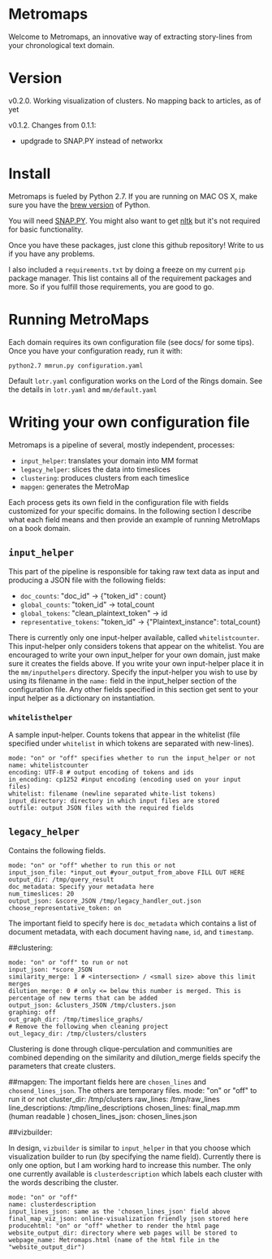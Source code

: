 Metromaps
=========

Welcome to Metromaps, an innovative way of extracting story-lines from your chronological text domain.

# Version
v0.2.0. Working visualization of clusters. No mapping back to articles, as of yet 


v0.1.2. Changes from 0.1.1:

- updgrade to SNAP.PY instead of networkx



# Install
Metromaps is fueled by Python 2.7. If you are running on MAC OS X, make sure you have the [brew version] of Python. 

You will need [SNAP.PY]. You might also want to get [nltk] but it's not required for basic functionality. 

Once you have these packages, just clone this github repository! Write to us if you have any problems.

[networkx]: http://networkx.github.io/
[SNAP.PY]: http://snap.stanford.edu/snappy/index.html
[nltk]: http://www.nltk.org/
[brew version]: http://docs.python-guide.org/en/latest/starting/install/osx/

I also included a `requirements.txt` by doing a freeze on my current `pip` package manager. This list contains all of the 
requirement packages and more. So if you fulfill those requirements, you are good to go.

# Running MetroMaps
Each domain requires its own configuration file (see docs/ for some tips). Once you have your configuration ready, run it with:

	python2.7 mmrun.py configuration.yaml

Default `lotr.yaml` configuration works on the Lord of the Rings domain. See the details in `lotr.yaml` and `mm/default.yaml`

# Writing your own configuration file

Metromaps is a pipeline of several, mostly independent, processes: 

- `input_helper`: translates your domain into MM format
- `legacy_helper`: slices the data into timeslices
- `clustering`: produces clusters from each timeslice
- `mapgen`: generates the MetroMap

Each process gets its own field in the configuration file with 
fields customized for your specific domains. In the following section
I describe what each field means and then provide an example
of running MetroMaps on a book domain. 

## `input_helper`

This part of the pipeline is responsible for taking raw text data as input
and producing a JSON file with the following fields:

- `doc_counts`: "doc_id" -> {"token_id" : count}
- `global_counts`: "token_id" -> total_count
- `global_tokens`: "clean_plaintext_token" -> id
- `representative_tokens`: "token_id" -> {"Plaintext_instance": total_count}

There is currently only one input-helper available, called `whitelistcounter`. 
This input-helper only considers tokens that appear on the whitelist. You are encouraged to write your own input_helper for your own domain, just make sure
it creates the fields above. If you write your own input-helper place it in the `mm/inputhelpers` directory. Specify the input-helper you wish to use by using its filename in the `name:` field in the input_helper section of the configuration file. Any other fields specified in this section get sent to your input helper as a dictionary on instantiation.

### `whitelisthelper`
A sample input-helper. Counts tokens that appear in the whitelist (file specified under `whitelist` in which tokens are separated with new-lines).

    mode: "on" or "off" specifies whether to run the input_helper or not
    name: whitelistcounter 
    encoding: UTF-8 # output encoding of tokens and ids
    in_encoding: cp1252 #input encoding (encoding used on your input files)
    whitelist: filename (newline separated white-list tokens) 
    input_directory: directory in which input files are stored 
    outfile: output JSON files with the required fields


## `legacy_helper`
Contains the following fields. 

    mode: "on" or "off" whether to run this or not
    input_json_file: *input_out #your_output_from_above FILL OUT HERE
    output_dir: /tmp/query_result 
    doc_metadata: Specify your metadata here
    num_timeslices: 20
    output_json: &score_JSON /tmp/legacy_handler_out.json
    choose_representative_token: on
    
The important field to specify here is `doc_metadata` which contains a list of document metadata, with each document having `name`, `id`, and `timestamp`.

##clustering:

    mode: "on" or "off" to run or not
    input_json: *score_JSON 
    similarity_merge: 1 # <intersection> / <small size> above this limit merges
    dilution_merge: 0 # only <= below this number is merged. This is percentage of new terms that can be added
    output_json: &clusters_JSON /tmp/clusters.json
    graphing: off
    out_graph_dir: /tmp/timeslice_graphs/
    # Remove the following when cleaning project
    out_legacy_dir: /tmp/clusters/clusters

Clustering is done through clique-perculation and communities are combined depending on the similarity and dilution_merge fields specify the parameters that create clusters. 

##mapgen:
The important fields here are `chosen_lines` and `chosend_lines_json`. The others are temporary files.
    mode: "on" or "off" to run it or not
    cluster_dir: /tmp/clusters
    raw_lines: /tmp/raw_lines
    line_descriptions: /tmp/line_descriptions
    chosen_lines: final_map.mm (human readable )
    chosen_lines_json: chosen_lines.json
    
##vizbuilder:

In design, `vizbuilder` is similar to `input_helper` in that you choose which visualization builder to run (by specifying the name field). Currently there is only one option, but I am working hard to increase this number. The only one currently available is `clusterdescription` which labels each cluster with the words describing the cluster. 

    mode: "on" or "off"
    name: clusterdescription 
    input_lines_json: same as the 'chosen_lines_json' field above
    final_map_viz_json: online-visualization friendly json stored here
    producehtml: "on" or "off" whether to render the html page 
    website_output_dir: directory where web pages will be stored to
    webpage_name: Metromaps.html (name of the html file in the "website_output_dir")




